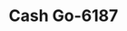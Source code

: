 ---
f_zip-code: 48060
f_state-code: MI
title: Cash Go-6187
f_phone: 810-987-4179
f_city-only: Port Huron
f_address: 3952 24th Ave Port Huron
f_location-unique-id: '6187'
slug: cash-go-6187
updated-on: '2024-05-30T13:46:58.046Z'
created-on: '2024-05-30T13:36:59.803Z'
published-on: '2024-05-30T13:54:32.469Z'
f_city-state: cms/city/port-huron-mi.md
f_company: cms/company/cash-go.md
f_state: cms/state/michigan.md
layout: '[payday-loan].html'
tags: payday-loan
---